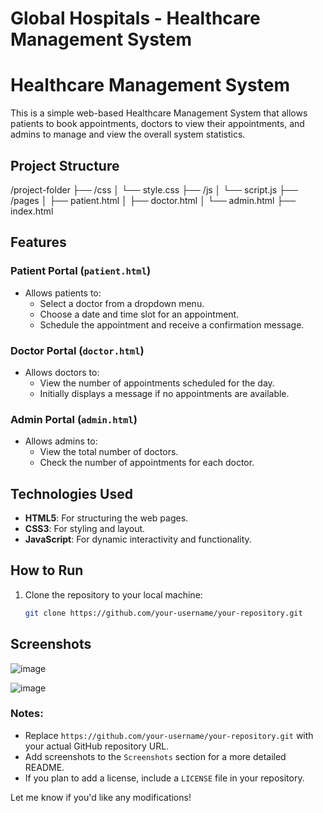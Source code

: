 # Global Hospitals - Healthcare Management System
# Healthcare Management System

This is a simple web-based Healthcare Management System that allows patients to book appointments, doctors to view their appointments, and admins to manage and view the overall system statistics.

## Project Structure

/project-folder
├── /css
│   └── style.css
├── /js
│   └── script.js
├── /pages
│   ├── patient.html
│   ├── doctor.html
│   └── admin.html
├── index.html


## Features

### Patient Portal (`patient.html`)
- Allows patients to:
  - Select a doctor from a dropdown menu.
  - Choose a date and time slot for an appointment.
  - Schedule the appointment and receive a confirmation message.

### Doctor Portal (`doctor.html`)
- Allows doctors to:
  - View the number of appointments scheduled for the day.
  - Initially displays a message if no appointments are available.

### Admin Portal (`admin.html`)
- Allows admins to:
  - View the total number of doctors.
  - Check the number of appointments for each doctor.

## Technologies Used
- **HTML5**: For structuring the web pages.
- **CSS3**: For styling and layout.
- **JavaScript**: For dynamic interactivity and functionality.

## How to Run
1. Clone the repository to your local machine:
   ```bash
   git clone https://github.com/your-username/your-repository.git
## Screenshots
![image](https://github.com/user-attachments/assets/d28e2e50-5cd9-439d-80c5-eecdb0fd6e98)

![image](https://github.com/user-attachments/assets/b8bbc5f2-f8bd-4012-86ae-5cc2a5e7183a)


### Notes:
- Replace `https://github.com/your-username/your-repository.git` with your actual GitHub repository URL.
- Add screenshots to the `Screenshots` section for a more detailed README.
- If you plan to add a license, include a `LICENSE` file in your repository.

Let me know if you'd like any modifications!

